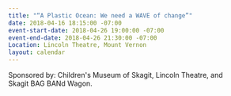 ```yaml
---
title: "“A Plastic Ocean: We need a WAVE of change”"
date: 2018-04-16 18:15:00 -07:00
event-start-date: 2018-04-26 19:00:00 -07:00
event-end-date: 2018-04-26 21:30:00 -07:00
Location: Lincoln Theatre, Mount Vernon
layout: calendar
---
```


Sponsored by: Children's Museum of Skagit, Lincoln Theatre, and\
Skagit BAG BANd Wagon.